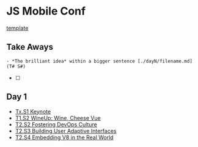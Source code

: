 # JS Mobile Conf

[template](./template.md)

## Take Aways

`- *The brilliant idea* within a bigger sentence [./dayN/filename.md](T# S#)`

- [ ]

## Day 1

- [Tx.S1 Keynote](./day1/keynote.md)
- [T1.S2 WineUp: Wine, Cheese Vue](./day1/wineup.md)
- [T2.S2 Fostering DevOps Culture](./day1/Fostering%20DevOps%20Culture.md)
- [T2.S3 Building User Adaptive Interfaces](./day1/Building%20User%20Adaptive%20Interfaces.md)
- [T2.S4 Embedding V8 in the Real World](./day1/Embedding%20V8%20in%20the%20Real%20World.md)
